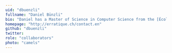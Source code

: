 ```yaml
---
uid: "dbuenzli"
fullname: "Daniel Bünzli"
bio: "Daniel has a Master of Science in Computer Science from the [École Polytechnique Fédérale de Lausanne (EPFL)](http://www.epfl.ch/index.en.html) and develops a [number of core open source OCaml libraries and features](http://erratique.ch/tags/OCaml) with OCaml Labs."
homepage: "http://erratique.ch/contact.en"
github: "dbuenzli"
twitter:
role: "collaborators"
photo: "camels"
---
```

